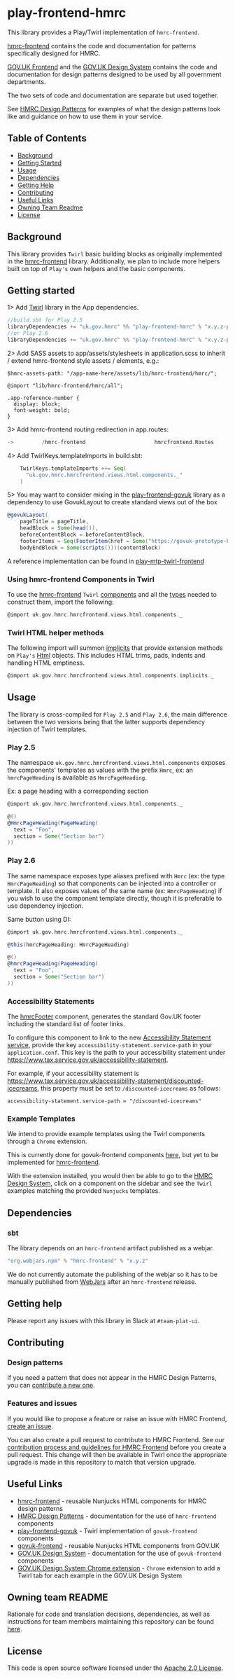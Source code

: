 # play-frontend-hmrc

This library provides a Play/Twirl implementation of `hmrc-frontend`.

[hmrc-frontend](https://github.com/hmrc/hmrc-frontend) contains the code and documentation for patterns specifically designed for HMRC.

[GOV.UK Frontend](https://github.com/alphagov/govuk-frontend) and the [GOV.UK Design System](https://design-system.service.gov.uk/) contains the code and documentation for design patterns designed to be used by all government departments.

The two sets of code and documentation are separate but used together.

See [HMRC Design Patterns](https://design.tax.service.gov.uk/hmrc-design-patterns/) for examples of what the design patterns look like and guidance on how to use them in your service.

## Table of Contents

- [Background](#background)
- [Getting Started](#getting-started)
- [Usage](#usage)
- [Dependencies](#dependencies)
- [Getting Help](#getting-help)
- [Contributing](#contributing)
- [Useful Links](#useful-links)
- [Owning Team Readme](#owning-team-readme)
- [License](#license)

## Background

This library provides `Twirl` basic building blocks as originally implemented in the [hmrc-frontend](https://github.com/hmrc/hmrc-frontend/)
library. Additionally, we plan to include more helpers built on top of `Play's` own helpers and the basic components.

## Getting started
1>  Add [Twirl](https://github.com/hmrc/play-frontend-hmrc/releases) library in the App dependencies.
```sbt
//build.sbt for Play 2.5
libraryDependencies += "uk.gov.hmrc" %% "play-frontend-hmrc" % "x.y.z-play-25"
//or Play 2.6
libraryDependencies += "uk.gov.hmrc" %% "play-frontend-hmrc" % "x.y.z-play-26"
```

2>  Add SASS assets to app/assets/stylesheets in application.scss to inherit / extend hmrc-frontend style assets / elements, e.g.:
```
$hmrc-assets-path: "/app-name-here/assets/lib/hmrc-frontend/hmrc/";

@import "lib/hmrc-frontend/hmrc/all";

.app-reference-number {
  display: block;
  font-weight: bold;
}
```

3>  Add hmrc-frontend routing redirection in app.routes:
```scala
->         /hmrc-frontend                      hmrcfrontend.Routes
```

4>  Add TwirlKeys.templateImports in build.sbt:
```sbt
    TwirlKeys.templateImports ++= Seq(
      "uk.gov.hmrc.hmrcfrontend.views.html.components._"
    )
```

5>  You may want to consider mixing in the [play-frontend-govuk](https://github.com/hmrc/play-frontend-govuk/) library as a dependency to use GovukLayout to create standard views out of the box
```scala
@govukLayout(
    pageTitle = pageTitle,
    headBlock = Some(head()),
    beforeContentBlock = beforeContentBlock,
    footerItems = Seq(FooterItem(href = Some("https://govuk-prototype-kit.herokuapp.com/"), text = Some("GOV.UK Prototype Kit v9.1.0"))),
    bodyEndBlock = Some(scripts()))(contentBlock)
```

A reference implementation can be found in [play-mtp-twirl-frontend](https://github.com/hmrc/play-mtp-twirl-frontend)

### Using hmrc-frontend Components in Twirl

To use the [hmrc-frontend](https://github.com/hmrc/hmrc-frontend/) `Twirl` [components](https://github.com/hmrc/play-frontend-hmrc/blob/master/src/main/play-26/uk/gov/hmrc/hmrcfrontend/views/html/components/package.scala) 
and all the [types](https://github.com/hmrc/play-frontend-hmrc/blob/master/src/main/scala/uk/gov/hmrc/hmrcfrontend/views/Aliases.scala) needed to construct them, import the following:
```scala
@import uk.gov.hmrc.hmrcfrontend.views.html.components._
```

### Twirl HTML helper methods
The following import will summon [implicits](https://github.com/hmrc/play-frontend-hmrc/blob/master/src/main/scala/uk/gov/hmrc/hmrcfrontend/views/Implicits.scala) that provide extension methods on `Play's` [Html](https://www.playframework.com/documentation/2.6.x/api/scala/play/twirl/api/Html.html) objects.
This includes HTML trims, pads, indents and handling HTML emptiness.
```scala
@import uk.gov.hmrc.hmrcfrontend.views.html.components.implicits._
```

## Usage

The library is cross-compiled for `Play 2.5` and `Play 2.6`, the main difference between the two versions being that the latter
supports dependency injection of Twirl templates.

### Play 2.5

The namespace `uk.gov.hmrc.hmrcfrontend.views.html.components` exposes the components' templates as values with the prefix
`Hmrc`, ex: an `hmrcPageHeading` is available as `HmrcPageHeading`.

Ex: a page heading with a corresponding section
```scala
@import uk.gov.hmrc.hmrcfrontend.views.html.components._

@()
@HmrcPageHeading(PageHeading(
  text = "Foo",
  section = Some("Section bar")
))
```

### Play 2.6

The same namespace exposes type aliases prefixed with `Hmrc` (ex: the type `HmrcPageHeading`) so that components can be injected into 
a controller or template. It also exposes values of the same name (ex: `HmrcPageHeading`) if you wish to use the component template directly, 
though it is preferable to use dependency injection.

Same button using DI:
```scala
@import uk.gov.hmrc.hmrcfrontend.views.html.components._

@this(hmrcPageHeading: HmrcPageHeading)

@()
@hmrcPageHeading(PageHeading(
  text = "Foo",
  section = Some("Section bar")
))
```

### Accessibility Statements

The [hmrcFooter](src/main/play-26/twirl/uk/gov/hmrc/hmrcfrontend/views/components/hmrcFooter.scala.html) component,
 generates the standard Gov.UK footer including the standard list of footer links.

To configure this component to link to the new 
[Accessibility Statement service](https://www.github.com/hmrc/accessibility-statement-frontend), provide the key 
`accessibility-statement.service-path` in your `application.conf`. This key is the path to your 
accessibility statement under https://www.tax.service.gov.uk/accessibility-statement.
 
For example, if your accessibility statement is https://www.tax.service.gov.uk/accessibility-statement/discounted-icecreams, 
this property must be set to `/discounted-icecreams` as follows:

```
accessibility-statement.service-path = "/discounted-icecreams"
```

### Example Templates

We intend to provide example templates using the Twirl components through a `Chrome` extension.

This is currently done for govuk-frontend components [here](https://github.com/hmrc/play-frontend-govuk-extension), but yet to be implemented
for [hmrc-frontend](https://github.com/hmrc/hmrc-frontend/).

With the extension installed, you would then be able to go to the [HMRC Design System](https://design.tax.service.gov.uk/hmrc-design-patterns/), 
click on a component on the sidebar and see the `Twirl` examples matching the provided `Nunjucks` templates.

## Dependencies

### sbt

The library depends on an `hmrc-frontend` artifact published as a webjar.

```sbt
"org.webjars.npm" % "hmrc-frontend" % "x.y.z"
```

We do not currently automate the publishing of the webjar so it has to be manually published from [WebJars](https://www.webjars.org) after an `hmrc-frontend` release.

## Getting help

Please report any issues with this library in Slack at `#team-plat-ui`.

## Contributing

### Design patterns

If you need a pattern that does not appear in the HMRC Design Patterns, you can [contribute a new one](https://github.com/hmrc/design-patterns/issues/new).

### Features and issues

If you would like to propose a feature or raise an issue with HMRC Frontend, [create an issue](https://github.com/hmrc/hmrc-frontend/issues/new).

You can also create a pull request to contribute to HMRC Frontend. See our [contribution process and guidelines for HMRC Frontend](https://github.com/hmrc/hmrc-frontend/blob/master/CONTRIBUTING.md) before you create a pull request.
This change will then be available in Twirl once the appropriate upgrade is made in this repository to match that version upgrade.

## Useful Links

- [hmrc-frontend](https://github.com/hmrc/hmrc-frontend/) - reusable Nunjucks HTML components for HMRC design patterns
- [HMRC Design Patterns](https://design.tax.service.gov.uk/hmrc-design-patterns/) - documentation for the use of `hmrc-frontend` components
- [play-frontend-govuk](https://github.com/hmrc/play-frontend-govuk/) - Twirl implementation of `govuk-frontend` components
- [govuk-frontend](https://github.com/alphagov/govuk-frontend/) - reusable Nunjucks HTML components from GOV.UK
- [GOV.UK Design System](https://design-system.service.gov.uk/components/) - documentation for the use of `govuk-frontend` components
- [GOV.UK Design System Chrome extension](https://github.com/hmrc/play-frontend-govuk-extension) - `Chrome` extension to add a Twirl tab for each example in the GOV.UK Design System

## Owning team README
Rationale for code and translation decisions, dependencies, as well as instructions for team members maintaining this repository can be found [here](/docs/maintainers/overview.md).

## License

This code is open source software licensed under the [Apache 2.0 License]("http://www.apache.org/licenses/LICENSE-2.0.html").
